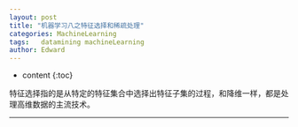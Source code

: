 ```yaml
---
layout: post
title: "机器学习八之特征选择和稀疏处理"
categories: MachineLearning
tags:   datamining machineLearning 
author: Edward
---
```


* content
{:toc}

特征选择指的是从特定的特征集合中选择出特征子集的过程，和降维一样，都是处理高维数据的主流技术。

--------------------

